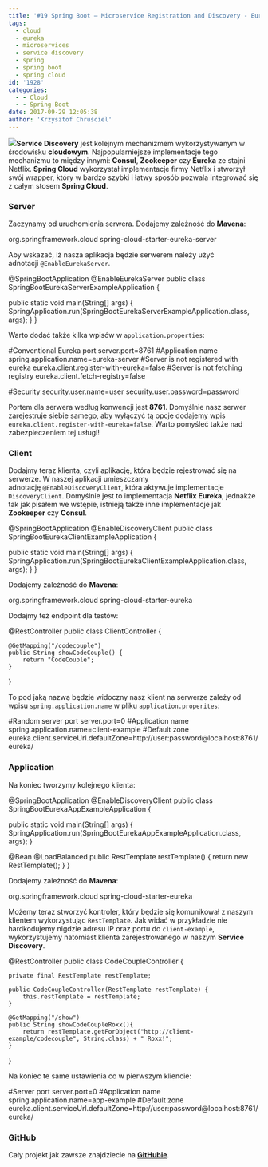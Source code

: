 ```yaml
---
title: '#19 Spring Boot – Microservice Registration and Discovery - Eureka'
tags:
  - cloud
  - eureka
  - microservices
  - service discovery
  - spring
  - spring boot
  - spring cloud
id: '1928'
categories:
  - - Cloud
  - - Spring Boot
date: 2017-09-29 12:05:38
author: 'Krzysztof Chruściel'
---
```


[![](http://codecouple.pl/wp-content/uploads/2017/02/springBootArt.png)](http://codecouple.pl/wp-content/uploads/2017/02/springBootArt.png)**Service Discovery** jest kolejnym mechanizmem wykorzystywanym w środowisku **cloudowym**. Najpopularniejsze implementacje tego mechanizmu to między innymi: **Consul**, **Zookeeper** czy **Eureka** ze stajni Netflix. **Spring Cloud** wykorzystał implementacje firmy Netflix i stworzył swój wrapper, który w bardzo szybki i łatwy sposób pozwala integrować się z całym stosem **Spring Cloud**.
<!-- more -->
### Server

Zaczynamy od uruchomienia serwera. Dodajemy zależność do **Mavena**:

<dependency>
   <groupId>org.springframework.cloud</groupId>
   <artifactId>spring-cloud-starter-eureka-server</artifactId>
</dependency>

Aby wskazać, iż nasza aplikacja będzie serwerem należy użyć adnotacji `@EnableEurekaServer`.

@SpringBootApplication
@EnableEurekaServer
public class SpringBootEurekaServerExampleApplication {

   public static void main(String\[\] args) {
      SpringApplication.run(SpringBootEurekaServerExampleApplication.class, args);
   }
}

Warto dodać także kilka wpisów w `application.properties`:

#Conventional Eureka port
server.port=8761
#Application name
spring.application.name=eureka-server
#Server is not registered with eureka
eureka.client.register-with-eureka=false
#Server is not fetching registry
eureka.client.fetch-registry=false

#Security
security.user.name=user
security.user.password=password

Portem dla serwera według konwencji jest **8761**. Domyślnie nasz serwer zarejestruje siebie samego, aby wyłączyć tą opcje dodajemy wpis `eureka.client.register-with-eureka=false`. Warto pomyśleć także nad zabezpieczeniem tej usługi!

### Client

Dodajmy teraz klienta, czyli aplikację, która będzie rejestrować się na serwerze. W naszej aplikacji umieszczamy adnotację `@EnableDiscoveryClient`, która aktywuje implementacje `DiscoveryClient`. Domyślnie jest to implementacja **Netflix Eureka**, jednakże tak jak pisałem we wstępie, istnieją także inne implementacje jak **Zookeeper** czy **Consul**.

@SpringBootApplication
@EnableDiscoveryClient
public class SpringBootEurekaClientExampleApplication {

   public static void main(String\[\] args) {
      SpringApplication.run(SpringBootEurekaClientExampleApplication.class, args);
   }
}

Dodajemy zależność do **Mavena**:

<dependency>
   <groupId>org.springframework.cloud</groupId>
   <artifactId>spring-cloud-starter-eureka</artifactId>
</dependency>

Dodajmy też endpoint dla testów:

@RestController
public class ClientController {

    @GetMapping("/codecouple")
    public String showCodeCouple() {
        return "CodeCouple";
    }
}

To pod jaką nazwą będzie widoczny nasz klient na serwerze zależy od wpisu `spring.application.name` w pliku `application.properites`:

#Random server port
server.port=0
#Application name
spring.application.name=client-example
#Default zone
eureka.client.serviceUrl.defaultZone=http://user:password@localhost:8761/eureka/

### Application

Na koniec tworzymy kolejnego klienta:

@SpringBootApplication
@EnableDiscoveryClient
public class SpringBootEurekaAppExampleApplication {

   public static void main(String\[\] args) {
      SpringApplication.run(SpringBootEurekaAppExampleApplication.class, args);
   }

   @Bean
   @LoadBalanced
   public RestTemplate restTemplate() {
      return new RestTemplate();
   }
}

Dodajemy zależność do **Mavena**:

<dependency>
   <groupId>org.springframework.cloud</groupId>
   <artifactId>spring-cloud-starter-eureka</artifactId>
</dependency>

Możemy teraz stworzyć kontroler, który będzie się komunikował z naszym klientem wykorzystując `RestTemplate`. Jak widać w przykładzie nie hardkodujemy nigdzie adresu IP oraz portu do `client-example`, wykorzystujemy natomiast klienta zarejestrowanego w naszym **Service Discovery**.

@RestController
public class CodeCoupleController {

    private final RestTemplate restTemplate;

    public CodeCoupleController(RestTemplate restTemplate) {
        this.restTemplate = restTemplate;
    }

    @GetMapping("/show")
    public String showCodeCoupleRoxx(){
        return restTemplate.getForObject("http://client-example/codecouple", String.class) + " Roxx!";
    }
}

Na koniec te same ustawienia co w pierwszym kliencie:

#Server port
server.port=0
#Application name
spring.application.name=app-example
#Default zone
eureka.client.serviceUrl.defaultZone=http://user:password@localhost:8761/eureka/

### GitHub

Cały projekt jak zawsze znajdziecie na [**GitHubie**](https://github.com/kchrusciel/Spring-Boot-Examples/tree/master/spring-boot-eureka-example).